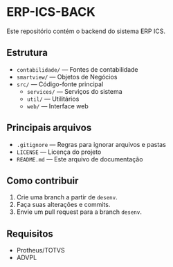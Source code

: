 # ERP-ICS-BACK

Este repositório contém o backend do sistema ERP ICS.

## Estrutura
- `contabilidade/` — Fontes de contabilidade
- `smartview/` — Objetos de Negócios
- `src/` — Código-fonte principal
	- `services/` — Serviços do sistema
	- `util/` — Utilitários
	- `web/` — Interface web

## Principais arquivos
- `.gitignore` — Regras para ignorar arquivos e pastas
- `LICENSE` — Licença do projeto
- `README.md` — Este arquivo de documentação

## Como contribuir
1. Crie uma branch a partir de `desenv`.
2. Faça suas alterações e commits.
3. Envie um pull request para a branch `desenv`.

## Requisitos
- Protheus/TOTVS
- ADVPL


